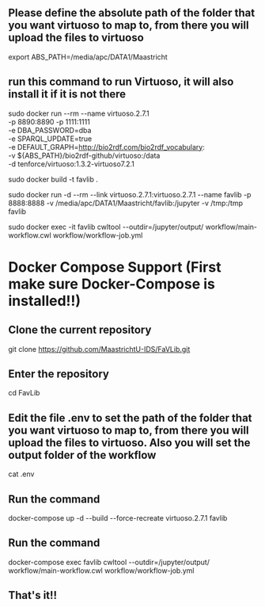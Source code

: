 ## Please define the absolute path of the folder that you want virtuoso to map to, from there you will upload the files to virtuoso
export ABS_PATH=/media/apc/DATA1/Maastricht

## run this command to run Virtuoso, it will also install it if it is not there

sudo docker run --rm --name virtuoso.2.7.1 \
    -p 8890:8890 -p 1111:1111 \
    -e DBA_PASSWORD=dba \
    -e SPARQL_UPDATE=true \
    -e DEFAULT_GRAPH=http://bio2rdf.com/bio2rdf_vocabulary: \
    -v ${ABS_PATH}/bio2rdf-github/virtuoso:/data \
    -d tenforce/virtuoso:1.3.2-virtuoso7.2.1

sudo docker build -t favlib .

sudo docker run -d --rm --link virtuoso.2.7.1:virtuoso.2.7.1 --name favlib -p 8888:8888 -v /media/apc/DATA1/Maastricht/favlib:/jupyter -v /tmp:/tmp favlib

sudo docker exec -it favlib cwltool --outdir=/jupyter/output/ workflow/main-workflow.cwl workflow/workflow-job.yml

# Docker Compose Support (First make sure Docker-Compose is installed!!)

## Clone the current repository
git clone https://github.com/MaastrichtU-IDS/FaVLib.git

## Enter the repository

cd FavLib

## Edit the file .env to set the path of the folder that you want virtuoso to map to, from there you will upload the files to virtuoso. Also you will set the output folder of the workflow

cat .env

## Run the command

docker-compose up -d --build --force-recreate virtuoso.2.7.1 favlib

## Run the command

docker-compose exec favlib cwltool --outdir=/jupyter/output/ workflow/main-workflow.cwl workflow/workflow-job.yml

## That's it!!
